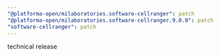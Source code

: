 ```yaml
---
"@platforma-open/milaboratories.software-cellranger": patch
"@platforma-open/milaboratories.software-cellranger.9.0.0": patch
"software-cellranger": patch
---
```


technical release
